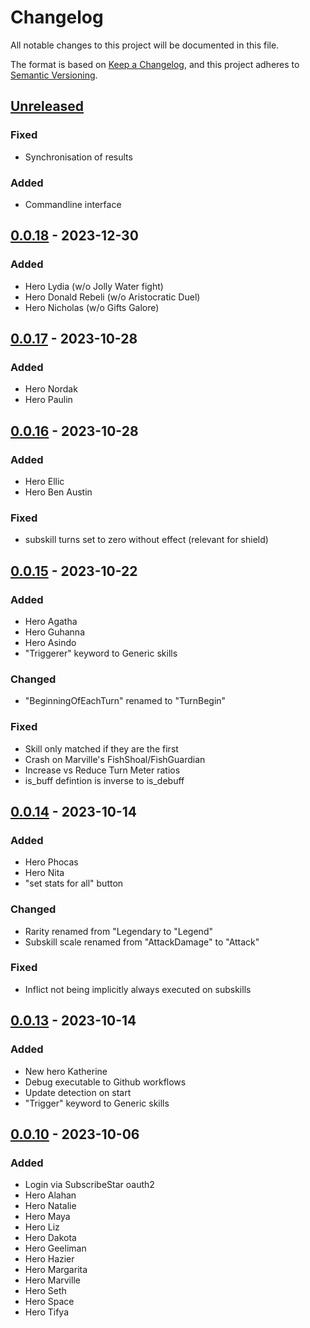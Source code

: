 # Changelog

All notable changes to this project will be documented in this file.

The format is based on [Keep a Changelog](https://keepachangelog.com/en/1.0.0/),
and this project adheres to [Semantic Versioning](https://semver.org/spec/v2.0.0.html).

## [Unreleased]

### Fixed 

- Synchronisation of results

### Added

- Commandline interface


## [0.0.18] - 2023-12-30

### Added

- Hero Lydia (w/o Jolly Water fight)
- Hero Donald Rebeli (w/o Aristocratic Duel)
- Hero Nicholas (w/o Gifts Galore)

## [0.0.17] - 2023-10-28

### Added

- Hero Nordak
- Hero Paulin

## [0.0.16] - 2023-10-28

### Added

- Hero Ellic
- Hero Ben Austin

### Fixed

- subskill turns set to zero without effect (relevant for shield)

## [0.0.15] - 2023-10-22

### Added

- Hero Agatha
- Hero Guhanna
- Hero Asindo
- "Triggerer" keyword to Generic skills

### Changed

- "BeginningOfEachTurn" renamed to "TurnBegin"

### Fixed

- Skill only matched if they are the first 
- Crash on Marville's FishShoal/FishGuardian
- Increase vs Reduce Turn Meter ratios
- is_buff defintion is inverse to is_debuff

## [0.0.14] - 2023-10-14

### Added

- Hero Phocas
- Hero Nita
- "set stats for all" button

### Changed

- Rarity renamed from "Legendary to "Legend"
- Subskill scale renamed from "AttackDamage" to "Attack"

### Fixed 

- Inflict not being implicitly always executed on subskills

## [0.0.13] - 2023-10-14

### Added

- New hero Katherine
- Debug executable to Github workflows
- Update detection on start
- "Trigger" keyword to Generic skills

## [0.0.10] - 2023-10-06

### Added

- Login via SubscribeStar oauth2
- Hero Alahan
- Hero Natalie
- Hero Maya
- Hero Liz
- Hero Dakota
- Hero Geeliman
- Hero Hazier
- Hero Margarita
- Hero Marville
- Hero Seth
- Hero Space
- Hero Tifya

[unreleased]: https://github.com/APN-Pucky/raid_optimize/compare/0.0.18...HEAD
[0.0.18]: https://github.com/APN-Pucky/raid_optimize/compare/0.0.17...0.0.18
[0.0.17]: https://github.com/APN-Pucky/raid_optimize/compare/0.0.15...0.0.17
[0.0.16]: https://github.com/APN-Pucky/raid_optimize/compare/0.0.15...0.0.16
[0.0.15]: https://github.com/APN-Pucky/raid_optimize/compare/0.0.14...0.0.15
[0.0.14]: https://github.com/APN-Pucky/raid_optimize/compare/0.0.13...0.0.14
[0.0.13]: https://github.com/APN-Pucky/raid_optimize/compare/0.0.10...0.0.13
[0.0.10]: https://github.com/APN-Pucky/raid_optimize/releases/tag/0.0.10

